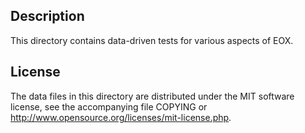 Description
------------

This directory contains data-driven tests for various aspects of EOX.

License
--------

The data files in this directory are distributed under the MIT software
license, see the accompanying file COPYING or
http://www.opensource.org/licenses/mit-license.php.

